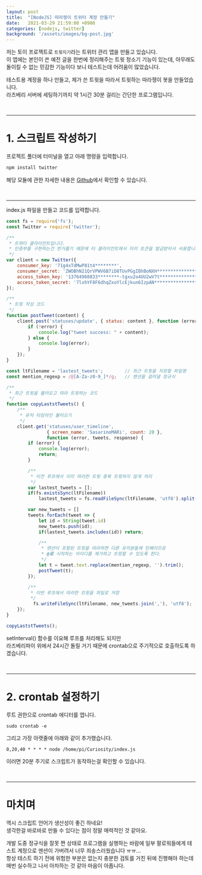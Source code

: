 ```yaml
---
layout: post
title:  "[NodeJS] 따라쟁이 트위터 계정 만들기"
date:   2021-03-29 21:59:00 +0900
categories: [nodejs, twitter]
background: '/assets/images/bg-post.jpg'
---
```


저는 토이 프로젝트로 `트윗지기`라는 트위터 관리 앱을 만들고 있습니다. <br>
이 앱에는 본인이 쓴 예전 글을 한번에 정리해주는 트윗 청소기 기능이 있는데, 아무래도 돌이킬 수 없는 민감한 기능이다 보니 테스트는데 어려움이 많았습니다. <br>


테스트용 계정을 하나 만들고, 제가 쓴 트윗을 따라서 트윗하는 따라쟁이 봇을 만들었습니다. <br>
라즈베리 서버에 세팅하기까지 약 1시간 30분 걸리는 간단한 프로그램입니다.

<br>

***

# 1. 스크립트 작성하기

프로젝트 폴더에 터미널을 열고 아래 명령을 입력합니다.

```sh
npm install twitter
```

해당 모듈에 관한 자세한 내용은 [Github](https://github.com/desmondmorris/node-twitter)에서 확인할 수 있습니다.

<br>

***

index.js 파일을 만들고 코드를 입력합니다.

```js
const fs = require('fs');
const Twitter = require('twitter');

/**
 * 트위터 클라이언트입니다.
 * 인증부를 구현하는건 번거롭기 때문에 타 클라이언트에서 미리 토큰을 발급받아서 사용합니다.
 */
var client = new Twitter({
    consumer_key: '71g4xTdMwP81t4********',
    consumer_secret: 'ZWOBhN21QrVPWV6B7iD8TUvPGgIBhBoNXH****************',
    access_token_key: '13764968833********-tgxu2o4UU2wV7t****************',
    access_token_secret: '7lxhYF8F6dhqZxoYlcEjkun6IzpAN****************'
});

/**
 * 트윗 작성 코드
 */
function postTweet(content) {
    client.post('statuses/update', { status: content }, function (error, tweet, response) {
        if (!error) {
            console.log("tweet success: " + content);
        } else {
            console.log(error);
        }
    });
}

const ltFilename = 'lastest_tweets';        // 최근 트윗을 저장할 파일명
const mention_regexp = /@[A-Za-z0-9_]*/g;   // 멘션을 걸러낼 정규식

/**
 * 최근 트윗을 불러오고 따라 트윗하는 코드
 */
function copyLaststTweets() {
    /**
     * 유저 타임라인 불러오기
     */
    client.get('statuses/user_timeline', 
               { screen_name: 'SasarinoMARi', count: 20 }, 
               function (error, tweets, response) {
        if (error) {
            console.log(error);
            return;
        }

        /**
         * 이전 루프에서 이미 따라한 트윗 중복 트윗하지 않게 처리
         */
        var lastest_tweets = [];
        if(fs.existsSync(ltFilename)) 
            lastest_tweets = fs.readFileSync(ltFilename, 'utf8').split(',');

        var new_tweets = []
        tweets.forEach(tweet => {
            let id = String(tweet.id)
            new_tweets.push(id);
            if(lastest_tweets.includes(id)) return;

            /**
             * 멘션이 포함된 트윗을 따라하면 다른 유저분들께 민폐이므로
             * @로 시작하는 아이디를 제거하고 트윗할 수 있도록 한다.
             */
            let t = tweet.text.replace(mention_regexp, '').trim();
            postTweet(t);
        });

        /**
         * 이번 루프에서 따라한 트윗을 파일로 저장
         */
	      fs.writeFileSync(ltFilename, new_tweets.join(','), 'utf8');
    });
}

copyLaststTweets();
```

setInterval() 함수를 이요해 루프를 처리해도 되지만 <br>
라즈베리파이 위에서 24시간 돌릴 거기 때문에 crontab으로 주기적으로 호출하도록 하겠습니다.

<br>

*** 

# 2. crontab 설정하기

루트 권한으로 crontab 에디터를 엽니다.

```
sudo crontab -e
```

그리고 가장 아랫줄에 아래와 같이 추가했습니다.

```
0,20,40 * * * * node /home/pi/Curiosity/index.js
```

이러면 20분 주기로 스크립트가 동작하는걸 확인할 수 있습니다.

<br>

***

# 마치며

역시 스크립트 언어가 생산성이 좋긴 하네요! <br>
생각한걸 바로바로 만들 수 있다는 점이 정말 매력적인 것 같아요.<br>

개발 도중 정규식을 잘못 짠 상태로 프로그램을 실행하는 바람에 일부 팔로워들에게 테스트 계정으로 멘션이 가버려서 너무 죄송스러웠습니다 ㅠㅠ... <br>
항상 테스트 하기 전에 위험한 부분은 없는지 충분한 검토를 거친 뒤에 진행해야 하는데 매번 실수하고 나서 아차하는 것 같아 마음이 아픕니다.